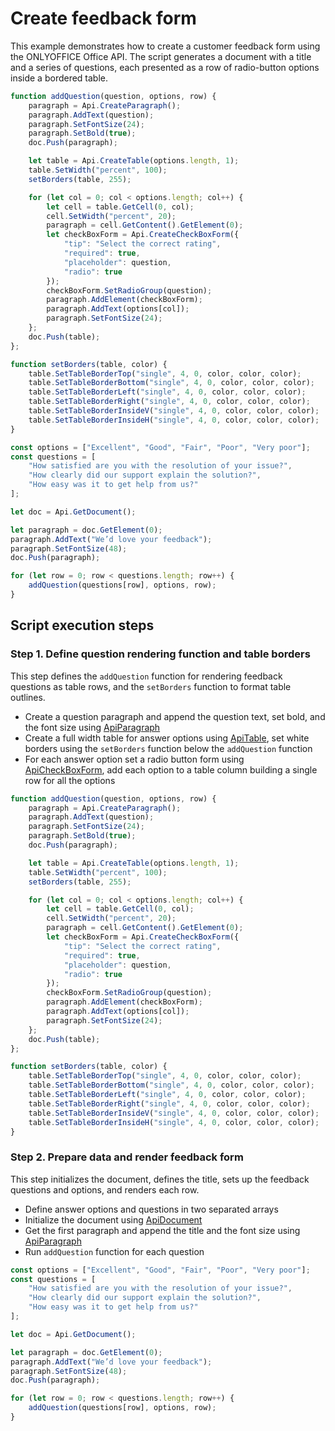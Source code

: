 # Create feedback form

This example demonstrates how to create a customer feedback form using the ONLYOFFICE Office API. The script generates a document with a title and a series of questions, each presented as a row of radio-button options inside a bordered table.

```ts editor-pdf
function addQuestion(question, options, row) {
    paragraph = Api.CreateParagraph();
    paragraph.AddText(question);
    paragraph.SetFontSize(24);
    paragraph.SetBold(true);
    doc.Push(paragraph);

    let table = Api.CreateTable(options.length, 1);
    table.SetWidth("percent", 100);
    setBorders(table, 255);

    for (let col = 0; col < options.length; col++) {
        let cell = table.GetCell(0, col);
        cell.SetWidth("percent", 20);
        paragraph = cell.GetContent().GetElement(0);
        let checkBoxForm = Api.CreateCheckBoxForm({
            "tip": "Select the correct rating",
            "required": true,
            "placeholder": question,
            "radio": true
        });
        checkBoxForm.SetRadioGroup(question);
        paragraph.AddElement(checkBoxForm);
        paragraph.AddText(options[col]);
        paragraph.SetFontSize(24);
    };
    doc.Push(table);
};

function setBorders(table, color) {
    table.SetTableBorderTop("single", 4, 0, color, color, color);
    table.SetTableBorderBottom("single", 4, 0, color, color, color);
    table.SetTableBorderLeft("single", 4, 0, color, color, color);
    table.SetTableBorderRight("single", 4, 0, color, color, color);
    table.SetTableBorderInsideV("single", 4, 0, color, color, color);
    table.SetTableBorderInsideH("single", 4, 0, color, color, color);
}

const options = ["Excellent", "Good", "Fair", "Poor", "Very poor"];
const questions = [
    "How satisfied are you with the resolution of your issue?",
    "How clearly did our support explain the solution?",
    "How easy was it to get help from us?"
];

let doc = Api.GetDocument();

let paragraph = doc.GetElement(0);
paragraph.AddText("We’d love your feedback");
paragraph.SetFontSize(48);
doc.Push(paragraph);

for (let row = 0; row < questions.length; row++) {
    addQuestion(questions[row], options, row);
}
```

## Script execution steps

### Step 1. Define question rendering function and table borders

This step defines the `addQuestion` function for rendering feedback questions as table rows, and the `setBorders` function to format table outlines.

- Create a question paragraph and append the question text, set bold, and the font size using [ApiParagraph](../../usage-api/text-document-api/ApiParagraph/ApiParagraph.md)
- Create a full width table for answer options using [ApiTable](../../usage-api/text-document-api/ApiTable/ApiTable.md), set white borders using the `setBorders` function below the `addQuestion` function
- For each answer option set a radio button form using [ApiCheckBoxForm](../../usage-api/form-api/ApiCheckBoxForm/ApiCheckBoxForm.md), add each option to a table column building a single row for all the options

```ts
function addQuestion(question, options, row) {
    paragraph = Api.CreateParagraph();
    paragraph.AddText(question);
    paragraph.SetFontSize(24);
    paragraph.SetBold(true);
    doc.Push(paragraph);

    let table = Api.CreateTable(options.length, 1);
    table.SetWidth("percent", 100);
    setBorders(table, 255);

    for (let col = 0; col < options.length; col++) {
        let cell = table.GetCell(0, col);
        cell.SetWidth("percent", 20);
        paragraph = cell.GetContent().GetElement(0);
        let checkBoxForm = Api.CreateCheckBoxForm({
            "tip": "Select the correct rating",
            "required": true,
            "placeholder": question,
            "radio": true
        });
        checkBoxForm.SetRadioGroup(question);
        paragraph.AddElement(checkBoxForm);
        paragraph.AddText(options[col]);
        paragraph.SetFontSize(24);
    };
    doc.Push(table);
};

function setBorders(table, color) {
    table.SetTableBorderTop("single", 4, 0, color, color, color);
    table.SetTableBorderBottom("single", 4, 0, color, color, color);
    table.SetTableBorderLeft("single", 4, 0, color, color, color);
    table.SetTableBorderRight("single", 4, 0, color, color, color);
    table.SetTableBorderInsideV("single", 4, 0, color, color, color);
    table.SetTableBorderInsideH("single", 4, 0, color, color, color);
}
```

### Step 2. Prepare data and render feedback form

This step initializes the document, defines the title, sets up the feedback questions and options, and renders each row.

- Define answer options and questions in two separated arrays
- Initialize the document using [ApiDocument](../../usage-api/text-document-api/ApiDocument/ApiDocument.md)
- Get the first paragraph and append the title and the font size using [ApiParagraph](../../usage-api/text-document-api/ApiParagraph/ApiParagraph.md)
- Run `addQuestion` function for each question

```ts
const options = ["Excellent", "Good", "Fair", "Poor", "Very poor"];
const questions = [
    "How satisfied are you with the resolution of your issue?",
    "How clearly did our support explain the solution?",
    "How easy was it to get help from us?"
];

let doc = Api.GetDocument();

let paragraph = doc.GetElement(0);
paragraph.AddText("We’d love your feedback");
paragraph.SetFontSize(48);
doc.Push(paragraph);

for (let row = 0; row < questions.length; row++) {
    addQuestion(questions[row], options, row);
}
```